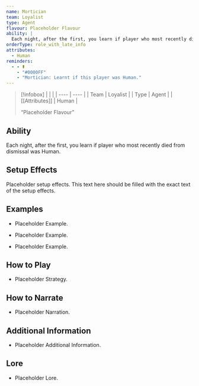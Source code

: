 ```yaml
---
name: Mortician
team: Loyalist
type: Agent
flavour: Placeholder Flavour
ability: |
  Each night, after the first, you learn if player who most recently died from dismissal was Human.
orderType: role_with_late_info
attributes:
  - Human
reminders:
  - - ⚰️
    - "#0000FF"
    - "Mortician: Learnt if this player was Human."
---
```

> [!infobox]
> |  |  |
> | ---- | ---- |
> | Team | Loyalist |
> | Type | Agent |
> | [[Attributes]] | Human |
> 
>  “Placeholder Flavour”

## Ability
Each night, after the first, you learn if player who most recently died from dismissal was Human.

## Setup Effects
Placeholder setup effects. This text here should be filled with the exact text of the setup effects.

## Examples
- Placeholder Example.

- Placeholder Example.

- Placeholder Example.

## How to Play
- Placeholder Strategy.

## How to Narrate
- Placeholder Narration.

## Additional Information
- Placeholder Additional Information.

## Lore
- Placeholder Lore.